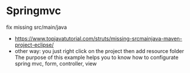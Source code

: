 # Springmvc
fix missing src/main/java
- https://www.topjavatutorial.com/struts/missing-srcmainjava-maven-project-eclipse/ 
- other way: you just right click on the project then add resource folder
The purpose of this example helps you to know how to configurate spring mvc, form, controller, view